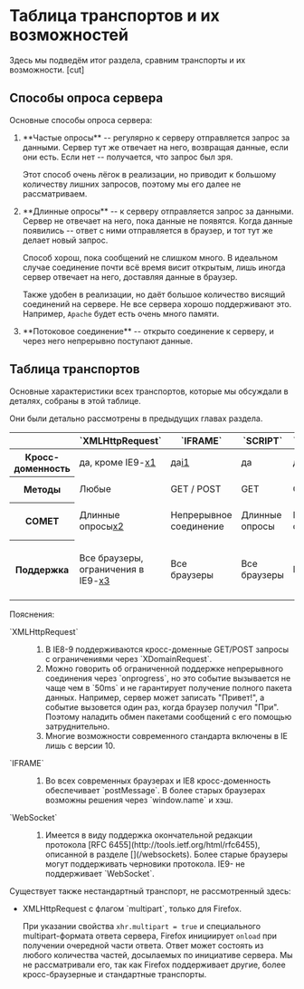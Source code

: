 # Таблица транспортов и их возможностей 

Здесь мы подведём итог раздела, сравним транспорты и их возможности.
[cut]

## Способы опроса сервера

Основные способы опроса сервера:
<ol>
<li>**Частые опросы** -- регулярно к серверу отправляется запрос за данными. Сервер тут же отвечает на него, возвращая данные, если они есть. Если нет -- получается, что запрос был зря.

Этот способ очень лёгок в реализации, но приводит к большому количеству лишних запросов, поэтому мы его далее не рассматриваем.
</li>
<li>**Длинные опросы** -- к серверу отправляется запрос за данными. Сервер не отвечает на него, пока данные не появятся. Когда данные появились -- ответ с ними отправляется в браузер, и тот тут же делает новый запрос.

Способ хорош, пока сообщений не слишком много. В идеальном случае соединение почти всё время висит открытым, лишь иногда сервер отвечает на него, доставляя данные в браузер.

Также удобен в реализации, но даёт большое количество висящий соединений на сервере. Не все сервера хорошо поддерживают это. Например, `Apache` будет есть очень много памяти.
</li>
<li>**Потоковое соединение** -- открыто соединение к серверу, и через него непрерывно поступают данные.</li>
</ol>

## Таблица транспортов
Основные характеристики всех транспортов, которые мы обсуждали в деталях, собраны в этой таблице.

Они были детально рассмотрены в предыдущих главах раздела.

<table>
<thead>
<tr>
<th></th>
<th>`XMLHttpRequest`</th>
<th>`IFRAME`</th>
<th>`SCRIPT`</th>
<th>`EventSource`</th>
<th>`WebSocket`</th>
</tr>
</thead>
<tbody>
<tr>
<th>Кросс-доменность</th>
<td>да, кроме IE9-<a class="link-ref" href="#x1">x1</a></td>
<td>да<a class="link-ref" href="#i1">i1</a></td>
<td>да</td>
<td>да</td>
<td>да</td>
</tr>
<tr>
<th>Методы</th>
<td>Любые</td>
<td>GET / POST</td>
<td>GET</td>
<td>GET</td>
<td>Свой протокол</td>
</tr>
<tr>
<th>COMET</th>
<td>Длинные опросы<a class="link-ref" href="#x2">x2</a></td>
<td>Непрерывное соединение</td>
<td>Длинные опросы</td>
<td>Непрерывное соединение</td>
<td>Непрерывное соединение в обе стороны</td>
</tr>
<tr>
<th>Поддержка</th>
<td>Все браузеры, ограничения в IE9-<a class="link-ref" href="#x3">x3</a></td>
<td>Все браузеры</td>
<td>Все браузеры</td>
<td>Кроме IE</td>
<td>IE 10, FF11, Chrome 16, Safari 6, Opera 12.5<a class="link-ref" href="#w1">w1</a></td>
</tr>
</tbody>
</table>

Пояснения:

<dl>
<dt>`XMLHttpRequest`</dt>
<dd>
<ol>
<li id="x1">В IE8-9 поддерживаются кросс-доменные GET/POST запросы с ограничениями через `XDomainRequest`.</li>
<li id="x2">Можно говорить об ограниченной поддержке непрерывного соединения через `onprogress`, но это событие вызывается не чаще чем в `50ms` и не гарантирует получение полного пакета данных. Например, сервер может записать "Привет!", а событие вызовется один раз, когда браузер получил "При". Поэтому наладить обмен пакетами сообщений с его помощью затруднительно.
</li>
<li id="x3">Многие возможности современного стандарта включены в IE лишь с версии 10.</li>
</ol>
</dd>
<dt>`IFRAME`</dt>
<dd>
<ol>
<li id="i1">Во всех современных браузерах и IE8 кросс-доменность обеспечивает `postMessage`. В более старых браузерах возможны решения через `window.name` и хэш.</li>
</ol>
</dd>
<dt>`WebSocket`</dt>
<dd>
<ol>
<li id="w1">Имеется в виду поддержка окончательной редакции протокола [RFC 6455](http://tools.ietf.org/html/rfc6455), описанной в разделе [](/websockets). Более старые браузеры могут поддерживать черновики протокола. IE9- не поддерживает `WebSocket`.</li>
</ol>
</dd>
</dl>

Существует также нестандартный транспорт, не рассмотренный здесь:
<ul>
<li>XMLHttpRequest с флагом `multipart`, только для Firefox. 

При указании свойства `xhr.multipart = true` и специального multipart-формата ответа сервера, Firefox инициирует `onload` при получении очередной части ответа. Ответ может состоять из любого количества частей, досылаемых по инициативе сервера. Мы не рассматривали его, так как Firefox поддерживает другие, более кросс-браузерные и стандартные транспорты.
</li>
</ul>

